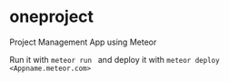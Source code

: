 # oneproject
Project Management App using Meteor

Run it with `meteor run ` and deploy it with `meteor deploy <Appname.meteor.com>`
